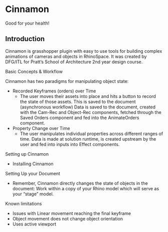 # Cinnamon

Good for your health!

## Introduction

Cinnamon is grasshopper plugin with easy to use tools for building complex animations of cameras and objects in RhinoSpace. It was created by DFG/ITL for Pratt’s School of Architecture 2nd year design course.

Basic Concepts & Workflow

Cinnamon has two paradigms for manipulating object state:

- Recorded Keyframes (orders) over Time
    - The user moves their assets into place and hits a button to record the state of those assets. This is saved to the document (asynchronous workflow) Data is saved to the document,  created with the Cam-Rec and Object-Rec components, fetched through the Saved Orders component and fed into the AnimateOrders component.
- Property Change over Time
    - The user manipulates individual properties across different ranges of time. Data is made at solution runtime, is created upstream by the user and fed into inputs into Effect components.

Setting up Cinnamon

- Installing Cinnamon

Setting Up your Document

- Remember, Cinnamon directly changes the state of objects in the document: Work within a copy of your Rhino model which will serve as your “stage” model.

Known limitations

- Issues with Linear movement reaching the final keyframe
- Object movement does not change object orientation
- Uses active viewport
